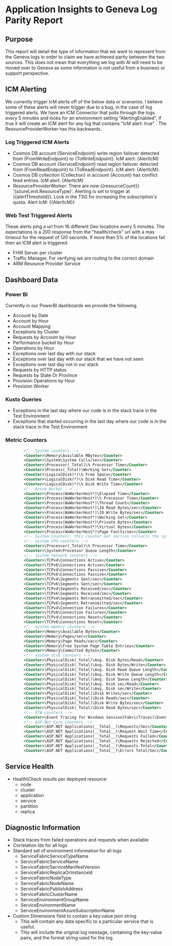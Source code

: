 # Application Insights to Geneva Log Parity Report

## Purpose
This report will detail the type of information that we want to represent from the Geneva logs in order to claim we have achieved parity between the two sources. This does not mean that everything we log with AI will need to be moved over to Geneva as some information is not useful from a business or support perspective.  

## ICM Alerting
We currently trigger IcM alerts off of the below data or scenarios.  I believe some of these alerts will never trigger due to a bug, in the case of log triggered alerts.  We have an ICM Connector that polls through the logs every 5 minutes and looks for an environment setting "AlertingEnabled", if true it will create an ICM alert for any log that contains "IcM alert: true" .  The ResourceProviderWorker has this backwards. 

### Log Triggered ICM Alerts
* Cosmos DB account {ServiceEndpoint} write region failover detected from {FromWriteEndpoint} to {ToWriteEndpoint}. IcM alert: {AlertIcM}
* Cosmos DB account {ServiceEndpoint} read region failover detected from {FromReadEndpoint} to {ToReadEndpoint}. IcM alert: {AlertIcM}.
* Cosmos DB collection {Collection} in account {Account} has conflict feed entries. IcM alert: {AlertIcM}
* ResourceProviderWorker: There are now {{resourceCount}} '{azureLimit.ResourceType}'. Alerting is set to trigger at {{alertThreshold}}. Look in the TSG for increasing the subscription's quota. Alert IcM: {{AlertIcM}}

### Web Test Triggered Alerts
These alerts ping a url from 16 different Geo locations every 5 minutes.  The expectations is a 200 response from the "health/check" url with a max timeout for the request of 120 seconds. If more than 5% of the locations fail then an ICM alert is triggered.  
* FHIR Server per cluster
* Traffic Manager. For verifying we are routing to the correct domain
* ARM Resource Provider Service

## Dashboard Data

### Power BI
Currently in our PowerBI dashboards we provide the following.
* Account by Date
* Account by Hour
* Account Mapping
* Exceptions by Cluster
* Requests by Account by Hour
* Performance bucket by Hour
* Operations by Hour
* Exceptions over last day with our stack
* Exceptions over last day with our stack that we have not seen
* Exceptions over last day not in our stack
* Requests by HTTP status
* Requests by State Or Province
* Provision Operations by Hour
* Provision Worker

### Kusto Queries
* Exceptions in the last day where our code is in the stack trace in the Test Environment
* Exceptions that started occurring in the last day where our code is in the stack trace in the Test Environment

### Metric Counters
```XML
        <!-- System counters -->
        <Counter>\Memory\Available MBytes</Counter>
        <Counter>\System\System Calls/sec</Counter>
        <Counter>\Processor(_Total)\% Processor Time</Counter>
        <Counter>\Process(_Total)\Working Set</Counter>
        <Counter>\LogicalDisk(*)\% Free Space</Counter>
        <Counter>\LogicalDisk(*)\% Disk Read Time</Counter>
        <Counter>\LogicalDisk(*)\% Disk Write Time</Counter>
        <!-- Azure Worker -->
        <Counter>\Process(WaWorkerHost*)\Elapsed Time</Counter>
        <Counter>\Process(WaWorkerHost*)\% Processor Time</Counter>
        <Counter>\Process(WaWorkerHost*)\Thread Count</Counter>
        <Counter>\Process(WaWorkerHost*)\IO Read Bytes/sec</Counter>
        <Counter>\Process(WaWorkerHost*)\IO Write Bytes/sec</Counter>
        <Counter>\Process(WaWorkerHost*)\Working Set</Counter>
        <Counter>\Process(WaWorkerHost*)\Private Bytes</Counter>
        <Counter>\Process(WaWorkerHost*)\Virtual Bytes</Counter>
        <Counter>\Process(WaWorkerHost*)\Page Faults/sec</Counter>
        <!-- System Counters: this counter-set section collects the system counters for the node where service fabric is running. -->
        <!-- system CPU counters -->
        <Counter>\Processor(_Total)\% Processor Time</Counter>
        <Counter>\System\Processor Queue Length</Counter>
        <!-- system network counters -->
        <Counter>\TCPv4\Connections Active</Counter>
        <Counter>\TCPv6\Connections Active</Counter>
        <Counter>\TCPv4\Connections Passive</Counter>
        <Counter>\TCPv6\Connections Passive</Counter>
        <Counter>\TCPv4\Segments Sent/sec</Counter>
        <Counter>\TCPv6\Segments Sent/sec</Counter>
        <Counter>\TCPv4\Segments Received/sec</Counter>
        <Counter>\TCPv6\Segments Received/sec</Counter>
        <Counter>\TCPv4\Segments Retransmitted/sec</Counter>
        <Counter>\TCPv6\Segments Retransmitted/sec</Counter>
        <Counter>\TCPv4\Connection Failures</Counter>
        <Counter>\TCPv6\Connection Failures</Counter>
        <Counter>\TCPv4\Connections Reset</Counter>
        <Counter>\TCPv6\Connections Reset</Counter>
        <!-- system memory counters -->
        <Counter>\Memory\Available Bytes</Counter>
        <Counter>\Memory\Pages/sec</Counter>
        <Counter>\Memory\Page Reads/sec</Counter>
        <Counter>\Memory\Free System Page Table Entries</Counter>
        <Counter>\Memory\Committed Bytes</Counter>
        <!-- system disk counters -->
        <Counter>\PhysicalDisk(_Total)\Avg. Disk Bytes/Read</Counter>
        <Counter>\PhysicalDisk(_Total)\Avg. Disk Bytes/Write</Counter>
        <Counter>\PhysicalDisk(_Total)\Avg. Disk Read Queue Length</Counter>
        <Counter>\PhysicalDisk(_Total)\Avg. Disk Write Queue Length</Counter>
        <Counter>\PhysicalDisk(_Total)\Avg. Disk Queue Length</Counter>
        <Counter>\PhysicalDisk(_Total)\Avg. Disk sec/Read</Counter>
        <Counter>\PhysicalDisk(_Total)\Avg. Disk sec/Write</Counter>
        <Counter>\PhysicalDisk(_Total)\Disk Writes/sec</Counter>
        <Counter>\PhysicalDisk(_Total)\Disk Reads/sec</Counter>
        <Counter>\PhysicalDisk(_Total)\Disk Write Bytes/sec</Counter>
        <Counter>\PhysicalDisk(_Total)\Disk Read Bytes/sec</Counter>
        <!-- ETW counters -->
        <Counter>\Event Tracing for Windows Session(FabricTraces)\Events Lost</Counter>
        <!-- ASP.Net Core Counters -->
        <Counter>\ASP.NET Applications(__Total__)\Requests/Sec</Counter>
        <Counter>\ASP.NET Applications(__Total__)\Request Wait Time</Counter>
        <Counter>\ASP.NET Applications(__Total__)\Requests Failed</Counter>
        <Counter>\ASP.NET Applications(__Total__)\Requests Rejected</Counter>
        <Counter>\ASP.NET Applications(__Total__)\Requests Total</Counter>
        <Counter>\ASP.NET Applications(__Total__)\Errors Total/Sec</Counter>
```

## Service Health
* Health\Check results per deployed resource:
    - node
    - cluster
    - application
    - service
    - partition
    - replica

## Diagnostic Information
* Stack traces from failed operations and requests when available
* Correlation Ids for all logs
* Standard set of environment information for all logs
    - ServiceFabricServiceTypeName
    - ServiceFabricServiceName
    - ServiceFabricServiceManifestVersion
    - ServiceFabricReplicaOrInstanceId
    - ServiceFabricNodeType
    - ServiceFabricNodeName
    - ServiceFabricPublishAddress
    - ServiceFabricClusterName
    - ServiceEnvironmentGroupName
    - ServiceEnvironmentName
    - ServiceEnvironmentAzureSubscriptionName
* Custom Dimensions field to contain a key:value json string
    - This will contain any data specific to a particular service that is useful.
    - This will include the original log message, containing the key-value pairs, and the format string used for the log.  